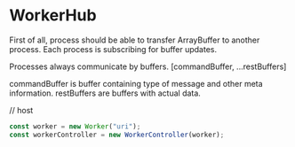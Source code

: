 # WorkerHub

First of all, process should be able to transfer ArrayBuffer to another process.
Each process is subscribing for buffer updates.

Processes always communicate by buffers.
[commandBuffer, ...restBuffers]

commandBuffer is buffer containing type of message and other meta information.
restBuffers are buffers with actual data.

// host
```ts
const worker = new Worker("uri");
const workerController = new WorkerController(worker);
```
